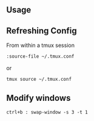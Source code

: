 ## Usage

## Refreshing Config

From within a tmux session

``` bash
:source-file ~/.tmux.conf
```
or 

``` bash
tmux source ~/.tmux.conf
```

## Modify windows
```
ctrl+b : swap-window -s 3 -t 1
```
